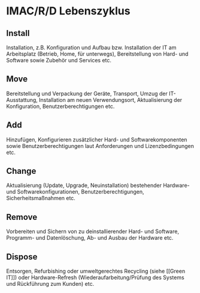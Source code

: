 # IMAC/R/D Lebenszyklus

## Install
Installation, z.B. Konfiguration und Aufbau bzw. Installation der IT am Arbeitsplatz (Betrieb,
Home, für unterwegs), Bereitstellung von Hard- und Software sowie Zubehör und Services etc.
## Move
Bereitstellung und Verpackung der Geräte, Transport, Umzug der IT-Ausstattung, Installation am
neuen Verwendungsort, Aktualisierung der Konfiguration, Benutzerberechtigungen etc.
## Add
Hinzufügen, Konfigurieren zusätzlicher Hard- und Softwarekomponenten sowie Benutzerberechtigungen laut Anforderungen und Lizenzbedingungen etc.
## Change
Aktualisierung (Update, Upgrade, Neuinstallation) bestehender Hardware- und Softwarekonfigurationen, Benutzerberechtigungen, Sicherheitsmaßnahmen etc.
## Remove
Vorbereiten und Sichern von zu deinstallierender Hard- und Software, Programm- und Datenlöschung, Ab- und Ausbau der Hardware etc.
## Dispose
Entsorgen, Refurbishing oder umweltgerechtes Recycling (siehe [[Green IT]]) oder Hardware-Refresh (Wiederaufarbeitung/Prüfung des Systems und Rückführung zum Kunden) etc.
